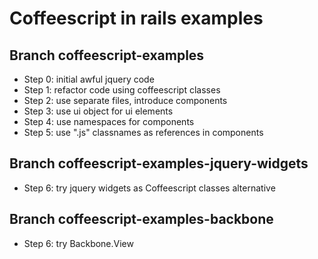 # Coffeescript in rails examples

## Branch coffeescript-examples
* Step 0: initial awful jquery code
* Step 1: refactor code using coffeescript classes
* Step 2: use separate files, introduce components
* Step 3: use ui object for ui elements
* Step 4: use namespaces for components
* Step 5: use ".js" classnames as references in components

## Branch coffeescript-examples-jquery-widgets
* Step 6: try jquery widgets as Coffeescript classes alternative

## Branch coffeescript-examples-backbone
* Step 6: try Backbone.View
